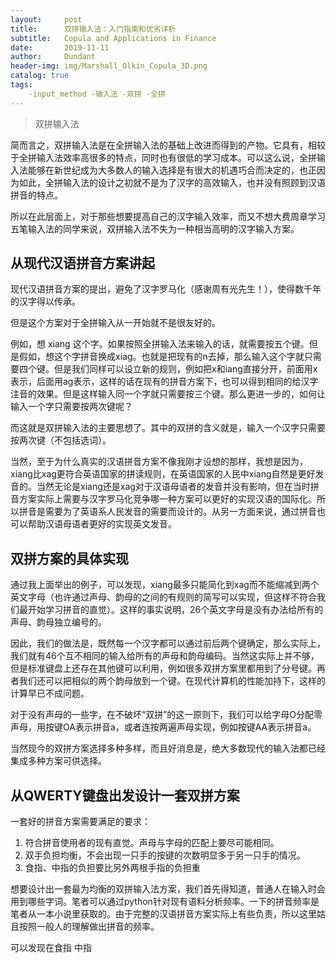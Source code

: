 ```yaml
---
layout:     post
title:      双拼输入法：入门指南和优劣详析
subtitle:   Copula and Applications in Finance
date:       2019-11-11
author:     Dundant
header-img: img/Marshall_Olkin_Copula_3D.png
catalog: true
tags:
    -input_method -输入法 -双拼 -全拼
---
```

> 双拼输入法

简而言之，双拼输入法是在全拼输入法的基础上改进而得到的产物。它具有，相较于全拼输入法效率高很多的特点，同时也有很低的学习成本。可以这么说，全拼输入法能够在新世纪成为大多数人的输入选择是有很大的机遇巧合而决定的，也正因为如此，全拼输入法的设计之初就不是为了汉字的高效输入，也并没有照顾到汉语拼音的特点。

所以在此层面上，对于那些想要提高自己的汉字输入效率，而又不想大费周章学习五笔输入法的同学来说，双拼输入法不失为一种相当高明的汉字输入方案。


## 从现代汉语拼音方案讲起

现代汉语拼音方案的提出，避免了汉字罗马化（感谢周有光先生！），使得数千年的汉字得以传承。

但是这个方案对于全拼输入从一开始就不是很友好的。

例如，想 xiang 这个字。如果按照全拼输入法来输入的话，就需要按五个键。但是假如，想这个字拼音换成xiag。也就是把现有的n去掉，那么输入这个字就只需要四个键。但是我们同样可以设立新的规则，例如把x和iang直接分开，前面用x表示，后面用ag表示，这样的话在现有的拼音方案下，也可以得到相同的给汉字注音的效果。但是这样输入同一个字就只需要按三个键。那么更进一步的，如何让输入一个字只需要按两次键呢？

而这就是双拼输入法的主要思想了。其中的双拼的含义就是，输入一个汉字只需要按两次键（不包括选词）。

当然，至于为什么真实的汉语拼音方案不像我刚才设想的那样，我想是因为，xiang比xag更符合英语国家的拼读规则，在英语国家的人民中xiang自然是更好发音的。当然无论是xiang还是xag对于汉语母语者的发音并没有影响，但在当时拼音方案实际上需要与汉字罗马化竞争哪一种方案可以更好的实现汉语的国际化。所以拼音是需要为了英语系人民发音的需要而设计的。从另一方面来说，通过拼音也可以帮助汉语母语者更好的实现英文发音。


## 双拼方案的具体实现

通过我上面举出的例子，可以发现，xiang最多只能简化到xag而不能缩减到两个英文字母（也许通过声母、韵母的之间的有规则的简写可以实现，但这样不符合我们最开始学习拼音的直觉）。这样的事实说明，26个英文字母是没有办法给所有的声母、韵母独立编号的。

因此，我们的做法是，既然每一个汉字都可以通过前后两个键确定，那么实际上，我们就有46个互不相同的输入给所有的声母和韵母编码。当然这实际上并不够，但是标准键盘上还存在其他键可以利用，例如很多双拼方案里都用到了分号键。再者我们还可以把相似的两个韵母放到一个键。在现代计算机的性能加持下，这样的计算早已不成问题。

对于没有声母的一些字，在不破坏“双拼”的这一原则下，我们可以给字母O分配零声母，用按键OA表示拼音a，或者连按两遍声母实现，例如按键AA表示拼音a。

当然现今的双拼方案选择多种多样，而且好消息是，绝大多数现代的输入法都已经集成多种方案可供选择。


## 从QWERTY键盘出发设计一套双拼方案

一套好的拼音方案需要满足的要求：
1. 符合拼音使用者的现有直觉。声母与字母的匹配上要尽可能相同。
2. 双手负担均衡，不会出现一只手的按键的次数明显多于另一只手的情况。
3. 食指、中指的负担要比另外两根手指的负担重

想要设计出一套最为均衡的双拼输入法方案，我们首先得知道，普通人在输入时会用到哪些字词。笔者可以通过python针对现有语料分析频率。一下的拼音频率是笔者从一本小说里获取的。由于完整的汉语拼音方案实际上有些负责，所以这里姑且按照一般人的理解做出拼音的频率。



可以发现在食指 中指

 
